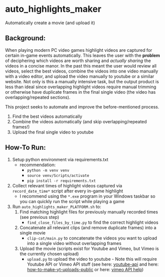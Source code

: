 # auto_highlights_maker
Automatically create a movie (and upload it)

## Background:
When playing modern PC video games highlight videos are captured for certain in-game events automatically. This leaves the user with the **problem** of deciphering which videos are worth sharing and *actually sharing* the videos in a concise manor. In the past this meant the user would review all videos, select the best videos, combine the videos into one video manually with a video editor, and upload the video manually to youtube or a similar website. Not only is this a manually intensive task, but the output product is less than ideal since overlapping highlight videos require manual trimming or otherwise have duplicate frames in the final single video (the video has overlapping/repeated sections). 

This project seeks to automate and improve the before-mentioned process. 
1. Find the best videos automatically
2. Combine the videos automatically (and skip overlapping/repeated frames!)
3. Upload the final single video to youtube

## How-To Run:
1. Setup python environment via requirements.txt
    - recommendation: 
        - `python -m venv venv`
        - `source venv/Scripts/activate`
        - `pip install -r requirements.txt`
2. Collect relevant times of highlight videos captured via `record_date_time*` script after every in-game highlight
    - I recommend using the `*.exe` program in your Windows taskbar so you can quickly run the script while playing a game
3. Run `auto_highlights_maker_PLATFORM.sh` to:
    1. Find matching highlight files for previously manually recorded times (see previous step)
        - `find_close_files_by_time.py` to find the correct highlight videos
    2. Concatenate all relevant clips (and remove duplicate frames) into a single movie
        - `clip-cat/main.py` to concatenate the videos you want to upload into a single video without overlapping frames
    3. Upload the movie (scripts exist for Youtube and Vimeo, but Vimeo is the currently chosen upload)
        - `upload.py` to upload the video to youtube
    	      - Note this will require Youtube API or Vimeo API stuff (see here: [youtube-api](https://simple-youtube-api.readthedocs.io/install.html) and here: [how-to-make-yt-uploads-public](https://stackoverflow.com/questions/64079139/using-youtube-data-api-makes-my-videos-private-on-upload/64080239#64080239) or here: [vimeo API help](https://developer.vimeo.com/api/guides/start))


